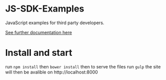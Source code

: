 # JS-SDK-Examples
JavaScript examples for third party developers.

[See further documentation here](https://dev.bookingbug.com/docs/javascript-sdk)

# Install and start

run `npm install` then `bower install` then to serve the files run `gulp` the site will then be avalible on http://localhost:8000
